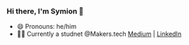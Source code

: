 ### Hi there, I'm Symion 👋
- 😄 Pronouns: he/him
- 👨‍💻 Currently a studnet @Makers.tech
[Medium](https://medium.com/@symion.edwards) | [LinkedIn](https://www.linkedin.com/in/symion-edwards-433158109/)
